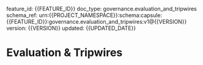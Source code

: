 feature_id: {{FEATURE_ID}}
doc_type: governance.evaluation_and_tripwires
schema_ref: urn:{{PROJECT_NAMESPACE}}:schema:capsule:{{FEATURE_ID}}:governance.evaluation_and_tripwires:v1@{{VERSION}}
version: {{VERSION}}
updated: {{UPDATED_DATE}}

# Evaluation & Tripwires

<!-- Define decision criteria, stop conditions, and reevaluation checkpoints. -->

